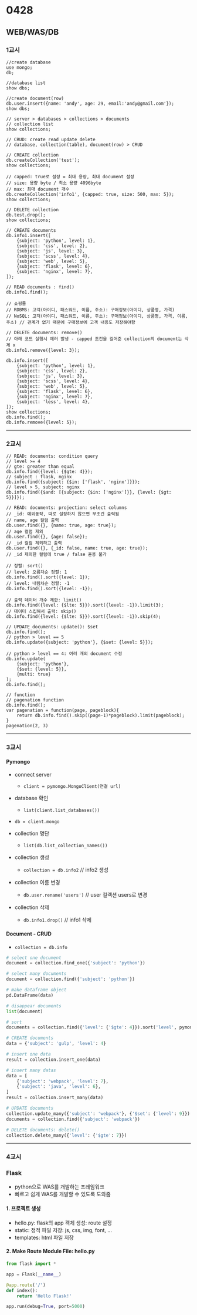 # 0428
## WEB/WAS/DB
### 1교시
```
//create database
use mongo;
db;

//database list
show dbs;

//create document(row)
db.user.insert({name: 'andy', age: 29, email:'andy@gmail.com'});
show dbs;

// server > databases > collections > documents
// collection list
show collections;

// CRUD: create read update delete
// database, collection(table), document(row) > CRUD

// CREATE collection
db.createCollection('test');
show collections;

// capped: true로 설정 = 최대 용량, 최대 document 설정
// size: 용량 byte / 최소 용량 4096byte
// max: 최대 document 개수
db.createCollection('info1', {capped: true, size: 500, max: 5});
show collections;

// DELETE collection
db.test.drop();
show collections;

// CREATE documents
db.info1.insert([
    {subject: 'python', level: 1},
    {subject: 'css', level: 2},
    {subject: 'js', level: 3},
    {subject: 'scss', level: 4},
    {subject: 'web', level: 5},
    {subject: 'flask', level: 6},
    {subject: 'nginx', level: 7},
]);

// READ documents : find()
db.info1.find();

// 쇼핑몰
// RDBMS: 고객(아이디, 패스워드, 이름, 주소): 구매정보(아이디, 상품명, 가격)
// NoSQL: 고객(아이디, 패스워드, 이름, 주소): 구매정보(아이디, 상품명, 가격, 이름, 주소) // 관계가 없기 때문에 구매정보에 고객 내용도 저장해야함

// DELETE documents: remove()
// 아래 코드 실행시 에러 발생 - capped 조건을 걸어준 collection의 document는 삭제 x
db.info1.remove({level: 3});

db.info.insert([
    {subject: 'python', level: 1},
    {subject: 'css', level: 2},
    {subject: 'js', level: 3},
    {subject: 'scss', level: 4},
    {subject: 'web', level: 5},
    {subject: 'flask', level: 6},
    {subject: 'nginx', level: 7},
    {subject: 'less', level: 4},
]);
show collections;
db.info.find();
db.info.remove({level: 5});
```
---
### 2교시
```
// READ: documents: condition query
// level >= 4
// gte: greater than equal
db.info.find({level: {$gte: 4}});    
// subject : flask, nginx
db.info.find({subject: {$in: ['flask', 'nginx']}});
// level > 5, subject: nginx
db.info.find({$and: [{subject: {$in: ['nginx']}}, {level: {$gt: 5}}]});

// READ: documents: projection: select columns
// _id: 예외동작, 따로 설정하지 않으면 무조건 출력됨
// name, age 컬럼 출력
db.user.find({}, {name: true, age: true});
// age 컬럼 제외
db.user.find({}, {age: false});
// _id 컬럼 제외하고 출력
db.user.find({}, {_id: false, name: true, age: true});
// _id 제외한 컬럼에 true / false 혼용 불가

// 정렬: sort()
// level: 오름차순 정렬: 1
db.info.find().sort({level: 1});
// level: 내림차순 정렬: -1
db.info.find().sort({level: -1});

// 출력 데이터 개수 제한: limit()
db.info.find({level: {$lte: 5}}).sort({level: -1}).limit(3);
// 데이터 스킵해서 출력: skip()
db.info.find({level: {$lte: 5}}).sort({level: -1}).skip(4);

// UPDATE documents: update(): $set
db.info.find();
// python > level == 5
db.info.update({subject: 'python'}, {$set: {level: 5}});

// python > level == 4: 여러 개의 document 수정
db.info.update(
    {subject: 'python'},
    {$set: {level: 5}},
    {multi: true}
);
db.info.find();

// function 
// pagenation function
db.info.find();
var pagenation = function(page, pageblock){
    return db.info.find().skip((page-1)*pageblock).limit(pageblock);
}
pagenation(2, 3)
```
---
### 3교시
#### Pymongo
- connect server
    - ``client = pymongo.MongoClient(연결 url)``

- database 확인
    - ``list(client.list_databases())``
- ``db = client.mongo``
- collection 명단
    - ``list(db.list_collection_names())``
- collection 생성
    - ``collection = db.info2`` // info2 생성
- collection 이름 변경
    - ``db.user.rename('users')`` // user 컬렉션 users로 변경
- collection 삭제
    - ``db.info1.drop()`` // info1 삭제

#### Document - CRUD
- ``collection = db.info``
```python
# select one document
document = collection.find_one({'subject': 'python'})

# select many documents
document = collection.find({'subject': 'python'})

# make dataframe object
pd.DataFrame(data)

# disappear documents
list(document)

# sort
documents = collection.find({'level': {'$gte': 4}}).sort('level', pymongo.DESCENDING)

# CREATE documents
data = {'subject': 'gulp', 'level': 4}

# insert one data
result = collection.insert_one(data)

# insert many datas
data = [
    {'subject': 'webpack', 'level': 7},
    {'subject': 'java', 'level': 6},
]
result = collection.insert_many(data)

# UPDATE documents
collection.update_many({'subject': 'webpack'}, {'$set': {'level': 9}})
documents = collection.find({'subject': 'webpack'})

# DELETE documents: delete()
collection.delete_many({'level': {'$gte': 7}})
```
---
### 4교시
### Flask
- python으로 WAS를 개발하는 프레임워크
- 빠르고 쉽게 WAS를 개발할 수 있도록 도와줌

#### 1. 프로젝트 생성
- hello.py: flask의 app 객체 생성: route 설정
- static: 정적 파일 저장: js, css, img, font, ...
- templates: html 파일 저장

#### 2. Make Route Module File: hello.py
```python
from flask import *

app = Flask(__name__)

@app.route('/')
def index():
    return 'Hello Flask!'

app.run(debug=True, port=5000)
```